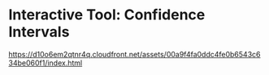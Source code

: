 # Interactive Tool: Confidence Intervals

https://d10o6em2qtnr4q.cloudfront.net/assets/00a9f4fa0ddc4fe0b6543c634be060f1/index.html